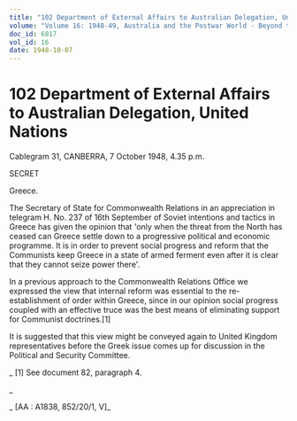 ```yaml
---
title: "102 Department of External Affairs to Australian Delegation, United Nations"
volume: "Volume 16: 1948-49, Australia and the Postwar World - Beyond the Region"
doc_id: 6817
vol_id: 16
date: 1948-10-07
---
```


# 102 Department of External Affairs to Australian Delegation, United Nations

Cablegram 31, CANBERRA, 7 October 1948, 4.35 p.m.

SECRET

Greece.

The Secretary of State for Commonwealth Relations in an appreciation in telegram H. No. 237 of 16th September of Soviet intentions and tactics in Greece has given the opinion that 'only when the threat from the North has ceased can Greece settle down to a progressive political and economic programme. It is in order to prevent social progress and reform that the Communists keep Greece in a state of armed ferment even after it is clear that they cannot seize power there'.

In a previous approach to the Commonwealth Relations Office we expressed the view that internal reform was essential to the re-establishment of order within Greece, since in our opinion social progress coupled with an effective truce was the best means of eliminating support for Communist doctrines.[1]

It is suggested that this view might be conveyed again to United Kingdom representatives before the Greek issue comes up for discussion in the Political and Security Committee.

_ [1] See document 82, paragraph 4.

_

_ [AA : A1838, 852/20/1, V]_
